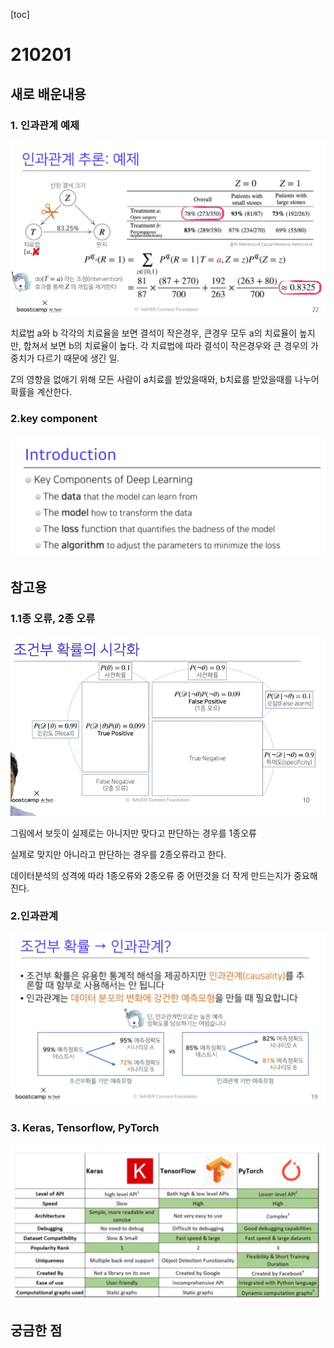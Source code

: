 [toc]

# 210201

## 새로 배운내용

### 1. 인과관계 예제

![image-20210201110337736](images/image-20210201110337736.png)

치료법 a와 b 각각의 치료율을 보면 결석이 작은경우, 큰경우 모두 a의 치료율이 높지만, 합쳐서 보면 b의 치료율이 높다. 각 치료법에 따라 결석이 작은경우와 큰 경우의 가중치가 다르기 때문에 생긴 일.

Z의 영향을 없애기 위해 모든 사람이 a치료를 받았을때와, b치료를 받았을때를 나누어 확률을 계산한다.

### 2.key component

![image-20210201111721726](images/image-20210201111721726.png)

## 참고용

### 1.1종 오류, 2종 오류

![image-20210201102011088](images/image-20210201102011088.png)

그림에서 보듯이 실제로는 아니지만 맞다고 판단하는 경우를 1종오류

실제로 맞지만 아니라고 판단하는 경우를 2종오류라고 한다.

데이터분석의 성격에 따라 1종오류와 2종오류 중 어떤것을 더 작게 만드는지가 중요해진다.

### 2.인과관계

![image-20210201105912744](images/image-20210201105912744.png)

### 3. Keras, Tensorflow, PyTorch

![image-20210201113717826](images/image-20210201113717826.png)

## 궁금한 점

